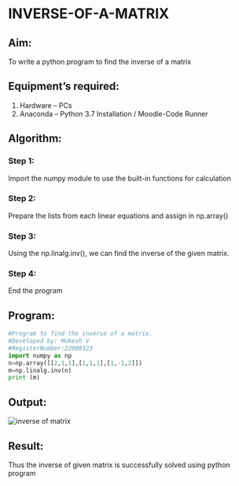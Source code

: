 # INVERSE-OF-A-MATRIX
## Aim:
To write a python program to find the inverse of a matrix
## Equipment’s required:
1. 	Hardware – PCs
2. 	Anaconda – Python 3.7 Installation / Moodle-Code Runner
## Algorithm:
### Step 1: 
Import the numpy module to use the built-in functions for calculation 
### Step 2: 
Prepare the lists from each linear equations and assign in np.array() 
### Step 3: 
Using the np.linalg.inv(), we can find the inverse of the given matrix. 
### Step 4: 
End the program

## Program:
``` python
#Program to find the inverse of a matrix.
#Developed by: Mukesh V
#RegisterNumber:22008323
import numpy as np
n=np.array([[2,1,1],[1,1,1],[1,-1,2]])
m=np.linalg.inv(n)
print (m) 
```
## Output:
![inverse of matrix](https://user-images.githubusercontent.com/118707363/211730846-6c53d13a-aa9b-47e1-8163-f1da2c058b2e.png)
## Result:
Thus the inverse of given matrix is successfully solved using python program

